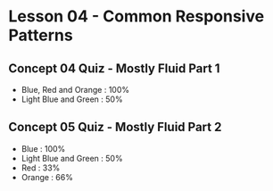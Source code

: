 # Lesson 04 - Common Responsive Patterns

## Concept 04 Quiz - Mostly Fluid Part 1
- Blue, Red and Orange : 100%
- Light Blue and Green : 50%

## Concept 05 Quiz - Mostly Fluid Part 2
- Blue : 100%
- Light Blue and Green : 50%
- Red : 33%
- Orange : 66%